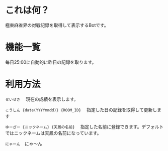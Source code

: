 # これは何？
極東麻雀界の対戦記録を取得して表示するBotです。

# 機能一覧
毎日25:00に自動的に昨日の記録を取ります。
# 利用方法

```せいせき```　
現在の成績を表示します。

```こうしん {date(YYYYmmdd)} {ROOM_ID}```　
指定した日の記録を取得して更新します

```ゆーざー {ニックネーム} {天鳳の名前}```　
指定した名前に登録できます。デフォルトではニックネームは天鳳の名前になっています。

```にゃーん```　にゃ〜ん

